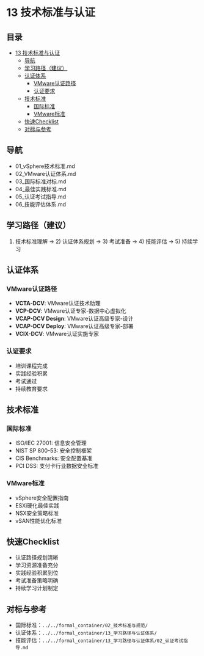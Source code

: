 # 13 技术标准与认证

## 目录

- [13 技术标准与认证](#13-技术标准与认证)
  - [导航](#导航)
  - [学习路径（建议）](#学习路径建议)
  - [认证体系](#认证体系)
    - [VMware认证路径](#vmware认证路径)
    - [认证要求](#认证要求)
  - [技术标准](#技术标准)
    - [国际标准](#国际标准)
    - [VMware标准](#vmware标准)
  - [快速Checklist](#快速checklist)
  - [对标与参考](#对标与参考)

## 导航

- 01_vSphere技术标准.md
- 02_VMware认证体系.md
- 03_国际标准对标.md
- 04_最佳实践标准.md
- 05_认证考试指导.md
- 06_技能评估体系.md

## 学习路径（建议）

1) 技术标准理解 → 2) 认证体系规划 → 3) 考试准备 → 4) 技能评估 → 5) 持续学习

## 认证体系

### VMware认证路径

- **VCTA-DCV**: VMware认证技术助理
- **VCP-DCV**: VMware认证专家-数据中心虚拟化
- **VCAP-DCV Design**: VMware认证高级专家-设计
- **VCAP-DCV Deploy**: VMware认证高级专家-部署
- **VCIX-DCV**: VMware认证实施专家

### 认证要求

- 培训课程完成
- 实践经验积累
- 考试通过
- 持续教育要求

## 技术标准

### 国际标准

- ISO/IEC 27001: 信息安全管理
- NIST SP 800-53: 安全控制框架
- CIS Benchmarks: 安全配置基准
- PCI DSS: 支付卡行业数据安全标准

### VMware标准

- vSphere安全配置指南
- ESXi硬化最佳实践
- NSX安全策略标准
- vSAN性能优化标准

## 快速Checklist

- 认证路径规划清晰
- 学习资源准备充分
- 实践经验积累到位
- 考试准备策略明确
- 持续学习计划制定

## 对标与参考

- 国际标准：`../../formal_container/02_技术标准与规范/`
- 认证体系：`../../formal_container/13_学习路径与认证体系/`
- 技能评估：`../../formal_container/13_学习路径与认证体系/02_认证考试指导.md`
